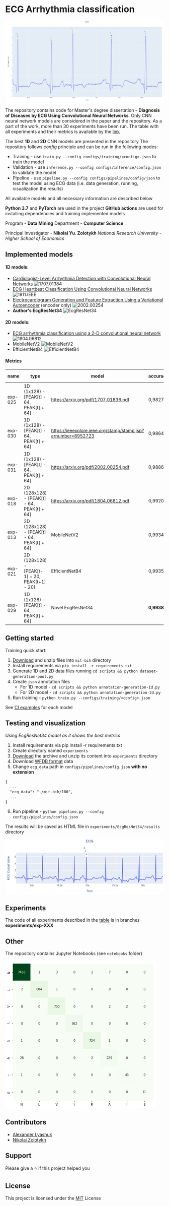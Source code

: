 # ECG Arrhythmia classification

![pipeline-viz](etc/pipeline-viz.png)

The repository contains code for Master's degree dissertation -
**Diagnosis of Diseases by ECG Using Convolutional Neural Networks**.
Only CNN neural network models are considered in the paper and the repository.
As a part of the work, more than 30 experiments have been run.
The table with all experiments and their metrics is available by the [link](https://docs.google.com/spreadsheets/d/159OjSlXuItvngeQwBxC5NaQbU9PjaMN4mY--bX26m1o)

The best **1D** and **2D** CNN models are presented in the repository
The repository follows _config_ principle and can be run in the following modes:

- Training - use `train.py --config configs/training/<config>.json` to train the model
- Validation - use `inference.py --config configs/inference/config.json` to validate the model
- Pipeline - use `pipeline.py --config configs/pipelines/config/json` to test the model using ECG data (i.e. data generation, running, visualization the results)

All available models and all necessary information are described below

**Python 3.7** and **PyTorch** are used in the project
**GitHub actions** are used for installing dependencies and training implemented models

Program - **Data Mining**
Department - **Computer Science**

Principal Investigator - **Nikolai Yu. Zolotykh**
_National Research University - Higher School of Economics_

## Implemented models

#### 1D models:

- [Cardiologist-Level Arrhythmia Detection with Convolutional Neural Networks](https://arxiv.org/abs/1707.01836) ![1707.01384](https://github.com/lxdv/ecg-classification/workflows/1707.01384/badge.svg)
- [ECG Heartbeat Classification Using Convolutional Neural Networks](https://ieeexplore.ieee.org/stamp/stamp.jsp?arnumber=8952723) ![1911.IEEE](https://github.com/lxdv/ecg-classification/workflows/1911.IEEE/badge.svg)
- [Electrocardiogram Generation and Feature Extraction Using a Variational Autoencoder](https://arxiv.org/pdf/2002.00254.pdf) (encoder only) ![2002.00254](https://github.com/lxdv/ecg-classification/workflows/2002.00254/badge.svg)
- **Author's EcgResNet34** ![EcgResNet34](https://github.com/lxdv/ecg-classification/workflows/EcgResNet34/badge.svg)

#### 2D models:

- [ECG arrhythmia classification using a 2-D convolutional neural network](https://arxiv.org/abs/1804.06812) ![1804.06812](https://github.com/lxdv/ecg-classification/workflows/1804.06812/badge.svg)
- MobileNetV2 ![MobileNetV2](https://github.com/lxdv/ecg-classification/workflows/MobileNetV2/badge.svg)
- EfficientNetB4 ![EfficientNetB4](https://github.com/lxdv/ecg-classification/workflows/EfficientNetB4/badge.svg)

#### Metrics

| **name** | **type**                                        | **model**                                                    | **accuracy** | **val loss** |
| -------- | ----------------------------------------------- | ------------------------------------------------------------ | ------------ | ------------ |
| exp-025  | 1D (1x128) - [PEAK[t] - 64, PEAK[t] + 64]       | https://arxiv.org/pdf/1707.01836.pdf                         | 0,9827       | 0,0726       |
| exp-030  | 1D (1x128) - [PEAK[t] - 64, PEAK[t] + 64]       | https://ieeexplore.ieee.org/stamp/stamp.jsp?arnumber=8952723 | 0,9864       | 1,5          |
| exp-031  | 1D (1x128) - [PEAK[t] - 64, PEAK[t] + 64]       | https://arxiv.org/pdf/2002.00254.pdf                         | 0,9886       | 0,15         |
| exp-018  | 2D (128x128) - [PEAK[t] - 64, PEAK[t] + 64]     | https://arxiv.org/pdf/1804.06812.pdf                         | 0,9920       | 0,1          |
| exp-013  | 2D (128x128) - [PEAK[t] - 64, PEAK[t] + 64]     | MobileNetV2                                                  | 0,9934       | 0,088        |
| exp-021  | 2D (128x128) - [PEAK[t-1] + 20, PEAK[t+1] - 20] | EfficientNetB4                                               | 0,9935       | 0,062        |
| exp-029  | 1D (1x128) - [PEAK[t] - 64, PEAK[t] + 64]       | Novel EcgResNet34                                            | **0,9938**   | **0,0500**   |

## Getting started

Training quick start:

1. [Download](https://storage.googleapis.com/mitdb-1.0.0.physionet.org/mit-bih-arrhythmia-database-1.0.0.zip)
   and unzip files into `mit-bih` directory
2. Install requirements via `pip install -r requirements.txt`
3. Generate 1D and 2D data files running `cd scripts && python dataset-generation-pool.py`
4. Create `json` annotation files
   - For 1D model - `cd scripts && python annotation-generation-1d.py`
   - For 2D model - `cd scripts && python annotation-generation-2d.py`
5. Run training - `python train.py --configs/training/<config>.json`

See [CI examples](https://github.com/lxdv/ecg-classification/actions) for each model

## Testing and visualization

_Using EcgResNet34 model as it shows the best metrics_

1. Install requirements via pip install -r requirements.txt
2. Create directory named `experiments`
3. [Download](https://drive.google.com/file/d/1wCy9Y4EQmI3gdVTX77U7ZXa5zPaqLQ5S/view?usp=sharing) the archive and unzip its content into `experiments` directory
4. Download [WFDB format](https://www.physionet.org/physiotools/wpg/wpg_35.htm) data
5. Change `ecg_data` path in `configs/pipelines/config.json` **with no extension**

```
{
  ...
  "ecg_data": "./mit-bih/100",
  ...
}
```

6.  Run pipeline - `python pipeline.py --config configs/pipelines/config.json`

The results will be saved as HTML file in `experiments/EcgResNet34/results` directory

![image](etc/pipeline-example.png)

## Experiments

The code of all experiments described in the [table](https://docs.google.com/spreadsheets/d/159OjSlXuItvngeQwBxC5NaQbU9PjaMN4mY--bX26m1o)
is in branches **experiments/exp-XXX**

## Other

The repository contains Jupyter Notebooks (see `notebooks` folder)

![image](etc/confusion-matrix.png)

## Contributors

- [Alexander Lyashuk](mailto:lyashuk.me@gmail.com)
- [Nikolai Zolotykh](mailto:nikolai.zolotykh@gmail.com)

## Support

Please give a ⭐️ if this project helped you

## License

This project is licensed under the [MIT](LICENCE) License
